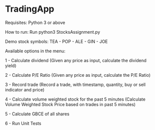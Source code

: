 # TradingApp

Requisites:
Python 3 or above

How to run:
Run python3 StocksAssignment.py

Demo stock symbols:
TEA - POP - ALE - GIN - JOE

Available options in the menu:

1 - Calculate dividend (Given any price as input, calculate the dividend yield)

2 - Calculate P/E Ratio (Given any price as input,  calculate the P/E Ratio)

3 - Record trade (Record a trade, with timestamp, quantity, buy or sell indicator and price)

4 - Calculate volume weighted stock for the past 5 minutes (Calculate Volume Weighted Stock Price based on trades in past 5 minutes)

5 - Calculate GBCE of all shares

6 - Run Unit Tests
